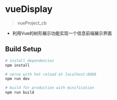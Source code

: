 # vueDisplay

> vueProject_cb

* 利用Vue的树形展示功能实现一个信息前端展示界面

## Build Setup

``` bash
# install dependencies
npm install

# serve with hot reload at localhost:8080
npm run dev

# build for production with minification
npm run build
```
